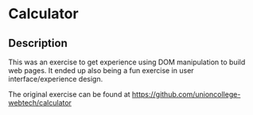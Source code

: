 Calculator
==========

Description
-----------

This was an exercise to get experience using DOM manipulation to build web pages. It ended up also being a fun exercise in user interface/experience design.

The original exercise can be found at https://github.com/unioncollege-webtech/calculator
